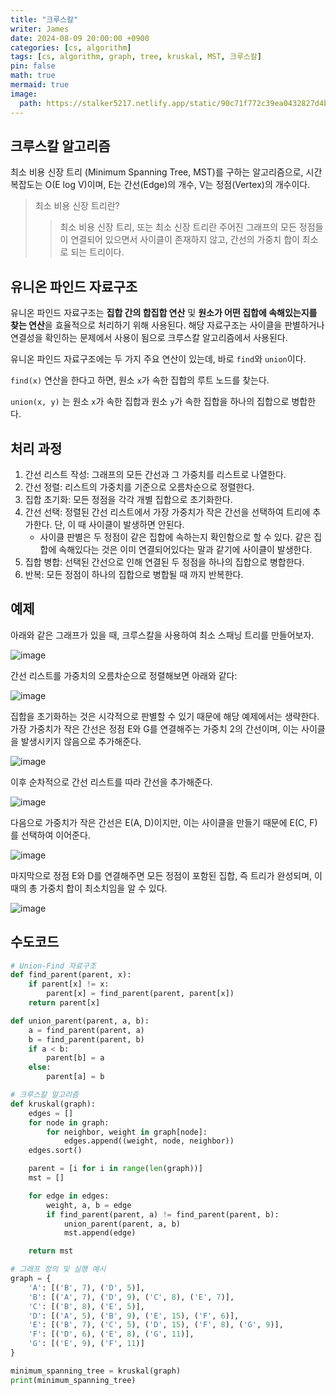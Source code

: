 ```yaml
---
title: "크루스칼"
writer: James
date: 2024-08-09 20:00:00 +0900
categories: [cs, algorithm]
tags: [cs, algorithm, graph, tree, kruskal, MST, 크루스칼]
pin: false
math: true
mermaid: true
image:
  path: https://stalker5217.netlify.app/static/90c71f772c39ea0432827d4b6841bfd9/c483d/spanning_tree.png
---
```


## 크루스칼 알고리즘  

최소 비용 신장 트리 (Minimum Spanning Tree, MST)를 구하는 알고리즘으로, 시간 복잡도는 O(E log V)이며, E는 간선(Edge)의 개수, V는 정점(Vertex)의 개수이다.  

> 최소 비용 신장 트리란? 
>> 최소 비용 신장 트리, 또는 최소 신장 트리란 주어진 그래프의 모든 정점들이 연결되어 있으면서 사이클이 존재하지 않고, 간선의 가중치 합이 최소로 되는 트리이다.  

## 유니온 파인드 자료구조  

유니온 파인드 자료구조는 **집합 간의 합집합 연산** 및 **원소가 어떤 집합에 속해있는지를 찾는 연산**을 효율적으로 처리하기 위해 사용된다. 해당 자료구조는 사이클을 판별하거나 연결성을 확인하는 문제에서 사용이 됨으로 크루스칼 알고리즘에서 사용된다.  

유니온 파인드 자료구조에는 두 가지 주요 연산이 있는데, 바로 `find`와 `union`이다.  

`find(x)` 연산을 한다고 하면, 원소 `x`가 속한 집합의 루트 노드를 찾는다.  

`union(x, y)` 는 원소 `x`가 속한 집합과 원소 `y`가 속한 집합을 하나의 집합으로 병합한다.  

## 처리 과정  

1. 간선 리스트 작성: 그래프의 모든 간선과 그 가중치를 리스트로 나열한다.  
2. 간선 정렬: 리스트의 가중치를 기준으로 오름차순으로 정렬한다.  
3. 집합 초기화: 모든 정점을 각각 개별 집합으로 초기화한다.  
4. 간선 선택: 정렬된 간선 리스트에서 가장 가중치가 작은 간선을 선택하여 트리에 추가한다. 단, 이 때 사이클이 발생하면 안된다.  
   - 사이클 판별은 두 정점이 같은 집합에 속하는지 확인함으로 할 수 있다. 같은 집합에 속해있다는 것은 이미 연결되어있다는 말과 같기에 사이클이 발생한다.  
5. 집합 병합: 선택된 간선으로 인해 연결된 두 정점을 하나의 집합으로 병합한다.  
6. 반복: 모든 정점이 하나의 집합으로 병합될 때 까지 반복한다.   

## 예제  

아래와 같은 그래프가 있을 때, 크루스칼을 사용하여 최소 스패닝 트리를 만들어보자.  

![image](https://github.com/user-attachments/assets/68a06ab8-01d9-499a-b70d-6b7aca15b436)  

간선 리스트를 가중치의 오름차순으로 정렬해보면 아래와 같다:  

![image](https://github.com/user-attachments/assets/bd9e0af5-de4f-471d-91d2-5b247bc36f4d)  

집합을 초기화하는 것은 시각적으로 판별할 수 있기 때문에 해당 예제에서는 생략한다.  
가장 가중치가 작은 간선은 정점 E와 G를 연결해주는 가중치 2의 간선이며, 이는 사이클을 발생시키지 않음으로 추가해준다.  

![image](https://github.com/user-attachments/assets/92dab9e0-154f-401a-91d5-10818da45668)

이후 순차적으로 간선 리스트를 따라 간선을 추가해준다. 

![image](https://github.com/user-attachments/assets/569ba5ca-bffa-4d98-81e9-c11768f0822e)  

다음으로 가중치가 작은 간선은 E(A, D)이지만, 이는 사이클을 만들기 때문에 E(C, F)를 선택하여 이어준다.  

![image](https://github.com/user-attachments/assets/53421531-edfd-48b7-ae8f-1bebbdf0dc6f)

마지막으로 정점 E와 D를 연결해주면 모든 정점이 포함된 집합, 즉 트리가 완성되며, 이 때의 총 가중치 합이 최소치임을 알 수 있다.  

![image](https://github.com/user-attachments/assets/795a5e0c-0e50-4f5a-baa3-30cb1113d6e5)


## 수도코드  
```python
# Union-Find 자료구조
def find_parent(parent, x):
    if parent[x] != x:
        parent[x] = find_parent(parent, parent[x])
    return parent[x]

def union_parent(parent, a, b):
    a = find_parent(parent, a)
    b = find_parent(parent, b)
    if a < b:
        parent[b] = a
    else:
        parent[a] = b

# 크루스칼 알고리즘
def kruskal(graph):
    edges = []
    for node in graph:
        for neighbor, weight in graph[node]:
            edges.append((weight, node, neighbor))
    edges.sort()

    parent = [i for i in range(len(graph))]
    mst = []

    for edge in edges:
        weight, a, b = edge
        if find_parent(parent, a) != find_parent(parent, b):
            union_parent(parent, a, b)
            mst.append(edge)

    return mst

# 그래프 정의 및 실행 예시
graph = {
    'A': [('B', 7), ('D', 5)],
    'B': [('A', 7), ('D', 9), ('C', 8), ('E', 7)],
    'C': [('B', 8), ('E', 5)],
    'D': [('A', 5), ('B', 9), ('E', 15), ('F', 6)],
    'E': [('B', 7), ('C', 5), ('D', 15), ('F', 8), ('G', 9)],
    'F': [('D', 6), ('E', 8), ('G', 11)],
    'G': [('E', 9), ('F', 11)]
}

minimum_spanning_tree = kruskal(graph)
print(minimum_spanning_tree)
```